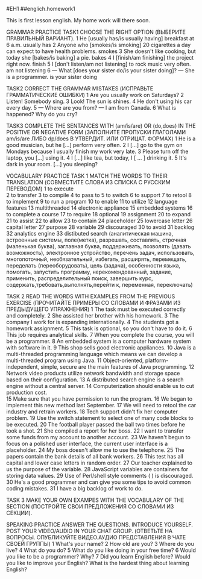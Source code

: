#EH1
##englich.homework1

This is first lesson english.
My home work will there soon.

GRAMMAR PRACTICE
TASK1
CHOOSE THE RIGHT OPTION (ВЫБЕРИТЕ ПРАВИЛЬНЫЙ ВАРИАНТ).
1 He [usually has/is usually having] breakfast at 6 a.m.
usually has
2 Anyone who [smokes/is smoking] 20 cigarettes a day can expect to have health problems.
smokes
3 She doesn't like cooking, but today she [bakes/is baking] a pie.
bakes
4 I [finish/am finishing] the project right now.
finish
5 I [don't listen/am not listening] to rock music very often.
am not listening
6  — What [does your sister do/is your sister doing]? — She is a programmer.
is your sister doing

TASK2
CORRECT THE GRAMMAR MISTAKES (ИСПРАВЬТЕ ГРАММАТИЧЕСКИЕ ОШИБКИ)
1 Are you usually work on Saturdays?
2 Listen! Somebody sing.
3 Look! The sun is shines.
4 He don't using his car every day.
5 — Where are you from? — I am from Canada.
6 What is happened? Why do you cry?

TASK3
COMPLETE THE SENTANCES WITH (am/is/are) OR (do,does) IN THE POSITIVE OR NEGATIVE FORM (ЗАПОЛНИТЕ ПРОПУСКИ ГЛАГОЛАМИ am/is/are ЛИБО dp/does В УТВЕРДИТ. ИЛИ ОТРИЦАТ. ФОРМАХ)
1 He is a good musician, but he [...] perform very often.
2 I [...] go to the gym on Mondays because I usually finish my work very late.
3 Please turn off the laptop, you [...] using it.
4 I [...] like tea, but today, I [ ... ] drinking it.
5 It's dark in your room. [...] you sleeping?


VOCABULARY PRACTICE
TASK 1
MATCH THE WORDS TO THEIR TRANSLATION (СОВМЕСТИТЕ СЛОВА ИЗ СПИСКА С РУССКИМ ПЕРЕВОДОМ)
1 to execute  
2 to transfer
3 to compile
4 to pass to
5 to switch
6 to support
7 to retool
8 to implement
9 to run a program
10 to enable
11 to utilize
12 language features
13 multithreaded
14 electronic appliance
15 embedded systems
16 to complete a course
17 to require 
18 optional
19 assignment
20 to expand
21 to assist
22 to allow
23 to contain
24 placeholder
25 lowercase letter
26 capital letter 
27 purpose
28 variable
29 discouraged
30 to avoid
31 backlog 
32 analytics engine
33 distibuted search 
(аналитическая машина, встроенные системы, поле(метка), разрешать, составлять, строчная (маленькая буква), заглавная буква, поддерживать, позволять (давать возможность),
электронное устройство, перечень задач, использовать, многопоточный, необязательный, избегать, расширять, перемещать, переделать (переоборудовать), цель (задача), 
особенности языка, помогать, запустить программу, нерекомендованный, задание, применить, распределительный поиск, завершить курс, содержать,требовать,выполнять,перейти к, 
переменная, переключать)


TASK 2
READ THE WORDS WITH EXAMPLES FROM THE PREVIOUS EXERCISE (ПРОЧИТАЙТЕ ПРИМЕРЫ СО СЛОВАМИ И ФРАЗАМИ ИЗ ПРЕДЫДУЩЕГО УПРАЖНЕНИЯ) 
1 The task must be executed correctly and completely. 
2 She assisted her brother with his homework. 
3 The company I work for is expanding internationally.
4 The students got a homework assignment.
5 This task is optional, so you don't have to do it. 
6 This job requires analytical skills.
7 When you complete the course, you will be a programmer. 
8 An embedded system is a computer hardware system with software in it.
9 This shop sells good electronic appliances. 
10 Java is a multi-threaded programming language which means we can develop a multi-threaded program using Java.
11 Object-oriented, platform-independent, simple, secure are the main features of Java programming. 
12 Network video products utilize network bandwidth and storage space based on their configuration. 
13  A distributed search engine is a search engine without a central server.
14 Computerization should enable us to cut production cost.  
15 Make sure that you have permission to run the program. 
16 We began to implement this new method last September.
17  We will need to retool the car industry and retrain workers. 
18 Tech support didn't fix her computer problem.
19 Use the switch statement to select one of many code blocks to be executed.
20 The football player passed the ball two times before he took a shot. 
21 She compiled a report for her boss. 
22  I want to transfer some funds from my account to another account.
23 We haven't begun to focus on a polished user interface, the current user interface is a placeholder.
24 My boss doesn't allow me to use the telephone.
25 The papers contain the bank details of all bank workers.
26 This test has all capital and lower case letters in random order.
27 Our teacher explained to us the purpose of the variable. 
28 JavaScript variables are containers for storing data values.
29 Use of Perl/shell style comments ( ) is discouraged.
30 He's a good programmer and can give you some tips to avoid common coding mistakes. 
31 I have a big backlog of work to do.

TASK 3
MAKE YOUR OWN EXAMPES WITH THE VOCABULARY OF THE SECTION (ПОСТРОЙТЕ СВОИ ПРЕДЛОЖЕНИЯ СО СЛОВАМИ ИЗ СЕКЦИИ). 


SPEAKING PRACTICE
ANSWER THE QUESTIONS. INTRODUCE YOURSELF. POST YOUR VIDEO/AUDIO IN YOUR CHAT GROUP. (ОТВЕТЬТЕ НА ВОПРОСЫ. ОПУБЛИКУЙТЕ ВИДЕО.АУДИО ПРЕДСТАВЛЕНИЯ В ЧАТЕ СВОЕЙ ГРУППЫ)
1 What's your name? 
2 How old are you? 
3 Where do you live?
4 What do you do?
5 What do you like doing in your free time?
6 Would you like to be a programmer? Why?
7 Did you learn English before? Would you like to improve your English? What is the hardest thing about learning English?
